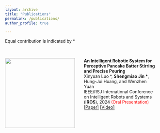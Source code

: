 ```yaml
---
layout: archive
title: "Publications"
permalink: /publications/
author_profile: true

---
```

Equal contribution is indicated by *

<br/><br/>
<img align="left" style="width:230px; height:auto; margin-right:30px" src="/images/perception.gif">
**An Intelligent Robotic System for Perceptive Pancake Batter Stirring and Precise Pouring**  
Xinyuan Luo *, __Shengmiao Jin *__, Hung-Jui Huang, and Wenzhen Yuan                          
IEEE/RSJ International Conference on Intelligent Robots and Systems (**IROS**), 2024 <span style="color:red">(Oral Presentation)</span>  
[[Paper]]() [[Video]]()  
<br/><br/>


